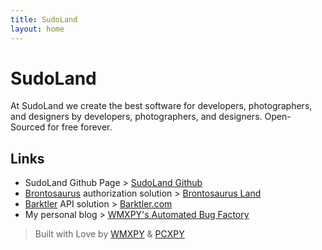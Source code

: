 ```yaml
---
title: SudoLand
layout: home
---
```


# SudoLand

At SudoLand we create the best software for developers, photographers, and designers by developers, photographers, and designers. Open-Sourced for free forever.

## Links

-   SudoLand Github Page > [SudoLand Github](//github.com/SudoLand)
-   [Brontosaurus](//github.com/SudoDotDog/Brontosaurus) authorization solution > [Brontosaurus Land](//brontosaurus.land)
-   [Barktler](//github.com/Barktler) API solution > [Barktler.com](//barktler.com)
-   My personal blog > [WMXPY's Automated Bug Factory](//blog.mengw.io)

> Built with Love by [WMXPY](//github.com/WMXPY) & [PCXPY](//github.com/PCXPY)
